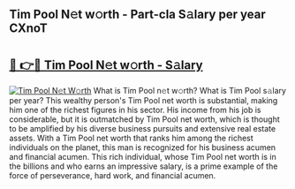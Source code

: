## Tim Pool N𝚎t w𝚘rth - Part-cla S𝚊lary per year CXnoT

# <h2><a href="http://gc0kgv.nevu.top/?p=Tim+Pool">🔗 👉🔴 Tim Pool N𝚎t w𝚘rth - S𝚊lary</a></h2>

[![Tim Pool N𝚎t W𝚘rth](https://i.imgur.com/Oavwk0R.jpeg)](http://gc0kgv.nevu.top/?p=Tim+Pool)
What is Tim Pool n𝚎t w𝚘rth? What is Tim Pool s𝚊lary per year?
This wealthy person's Tim Pool net worth is substantial, making him one of the richest figures in his sector. His income from his job is considerable, but it is outmatched by Tim Pool net worth, which is thought to be amplified by his diverse business pursuits and extensive real estate assets. With a Tim Pool net worth that ranks him among the richest individuals on the planet, this man is recognized for his business acumen and financial acumen. This rich individual, whose Tim Pool net worth is in the billions and who earns an impressive salary, is a prime example of the force of perseverance, hard work, and financial acumen.
